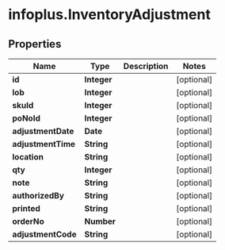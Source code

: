 # infoplus.InventoryAdjustment

## Properties
Name | Type | Description | Notes
------------ | ------------- | ------------- | -------------
**id** | **Integer** |  | [optional] 
**lob** | **Integer** |  | [optional] 
**skuId** | **Integer** |  | [optional] 
**poNoId** | **Integer** |  | [optional] 
**adjustmentDate** | **Date** |  | [optional] 
**adjustmentTime** | **String** |  | [optional] 
**location** | **String** |  | [optional] 
**qty** | **Integer** |  | [optional] 
**note** | **String** |  | [optional] 
**authorizedBy** | **String** |  | [optional] 
**printed** | **String** |  | [optional] 
**orderNo** | **Number** |  | [optional] 
**adjustmentCode** | **String** |  | [optional] 


